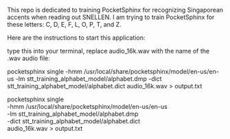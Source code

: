 This repo is dedicated to training PocketSphinx for recognizing Singaporean accents when reading out SNELLEN. I am trying to train PocketSphinx for these letters: C, D, E, F, L, O, P, T, and Z.

Here are the instructions to start this application:

type this into your terminal, replace audio_16k.wav with the name of the .wav audio file:

pocketsphinx single -hmm /usr/local/share/pocketsphinx/model/en-us/en-us -lm stt_training_alphabet_model/alphabet.dmp -dict stt_training_alphabet_model/alphabet.dict audio_16k.wav > output.txt

pocketsphinx single \
-hmm /usr/local/share/pocketsphinx/model/en-us/en-us \
-lm stt_training_alphabet_model/alphabet.dmp \
-dict stt_training_alphabet_model/alphabet.dict \
audio_16k.wav > output.txt
